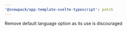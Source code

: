 ```yaml
---
'@snowpack/app-template-svelte-typescript': patch
---
```


Remove default language option as its use is discouraged
